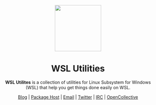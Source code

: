 <div align="center">

<img width="150" height="150" src="https://github.com/wslutilities/wslu/raw/master/extras/icon.png">

# WSL Utilities
  
 **WSL Utilites** is a collection of utilities for Linux Subsystem for Windows (WSL) that help you get things done easily on WSL. 

[Blog](https://www.wslutiliti.es/blog/) | [Package Host](https://pkg.wslutiliti.es/) | [Email](mailto:contact@wslutiliti.es) | [Twitter](https://twitter.com/wslutilities) | [IRC](https://web.libera.chat/#wslu) | [OpenCollective](https://opencollective.com/wslutilities)

</div>

</center>
